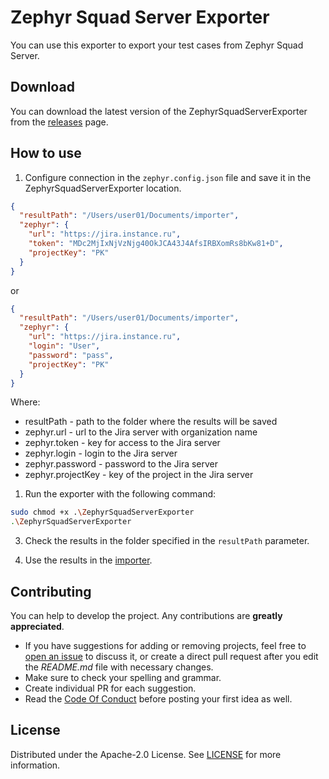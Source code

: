 # Zephyr Squad Server Exporter

You can use this exporter to export your test cases from Zephyr Squad Server.

## Download

You can download the latest version of the ZephyrSquadServerExporter from the [releases](https://github.com/testit-tms/migrators/releases/latest) page.

## How to use

1. Configure connection in the `zephyr.config.json` file and save it in the ZephyrSquadServerExporter location.

```json
{
  "resultPath": "/Users/user01/Documents/importer",
  "zephyr": {
    "url": "https://jira.instance.ru",
    "token": "MDc2MjIxNjVzNjg40OkJCA43J4AfsIRBXomRs8bKw81+D",
    "projectKey": "PK"
  }
}
```

or

```json
{
  "resultPath": "/Users/user01/Documents/importer",
  "zephyr": {
    "url": "https://jira.instance.ru",
    "login": "User",
    "password": "pass",
    "projectKey": "PK"
  }
}
```

Where:

- resultPath - path to the folder where the results will be saved
- zephyr.url - url to the Jira server with organization name
- zephyr.token - key for access to the Jira server
- zephyr.login - login to the Jira server
- zephyr.password - password to the Jira server
- zephyr.projectKey - key of the project in the Jira server

1. Run the exporter with the following command:

```bash
sudo chmod +x .\ZephyrSquadServerExporter
.\ZephyrSquadServerExporter
```

3. Check the results in the folder specified in the `resultPath` parameter.

4. Use the results in the [importer](https://github.com/testit-tms/project-importer).

## Contributing

You can help to develop the project. Any contributions are **greatly appreciated**.

- If you have suggestions for adding or removing projects, feel free
  to [open an issue](https://github.com/testit-tms/migrators/issues/new) to discuss it, or create a direct pull
  request after you edit the *README.md* file with necessary changes.
- Make sure to check your spelling and grammar.
- Create individual PR for each suggestion.
- Read the [Code Of Conduct](https://github.com/testit-tms/migrators/blob/main/CODE_OF_CONDUCT.md) before posting
  your first idea as well.

## License

Distributed under the Apache-2.0 License.
See [LICENSE](https://github.com/testit-tms/migrators/blob/main/LICENSE) for more information.
